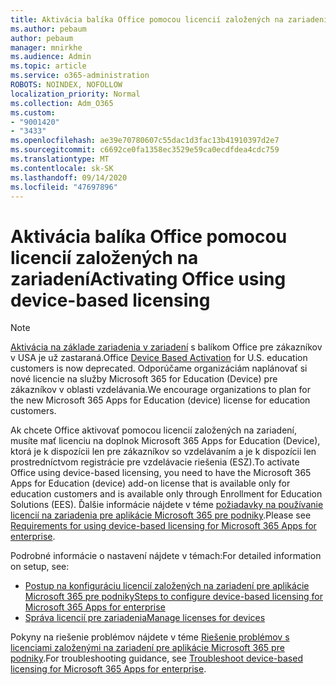 ```yaml
---
title: Aktivácia balíka Office pomocou licencií založených na zariadení
ms.author: pebaum
author: pebaum
manager: mnirkhe
ms.audience: Admin
ms.topic: article
ms.service: o365-administration
ROBOTS: NOINDEX, NOFOLLOW
localization_priority: Normal
ms.collection: Adm_O365
ms.custom:
- "9001420"
- "3433"
ms.openlocfilehash: ae39e70780607c55dac1d3fac13b41910397d2e7
ms.sourcegitcommit: c6692ce0fa1358ec3529e59ca0ecdfdea4cdc759
ms.translationtype: MT
ms.contentlocale: sk-SK
ms.lasthandoff: 09/14/2020
ms.locfileid: "47697896"
---
```

# <a name="activating-office-using-device-based-licensing"></a><span data-ttu-id="da4d4-102">Aktivácia balíka Office pomocou licencií založených na zariadení</span><span class="sxs-lookup"><span data-stu-id="da4d4-102">Activating Office using device-based licensing</span></span>

> [!NOTE]
> <span data-ttu-id="da4d4-103">[Aktivácia na základe zariadenia v zariadení](https://aka.ms/officedba) s balíkom Office pre zákazníkov v USA je už zastaraná.</span><span class="sxs-lookup"><span data-stu-id="da4d4-103">Office [Device Based Activation](https://aka.ms/officedba) for U.S. education customers is now deprecated.</span></span> <span data-ttu-id="da4d4-104">Odporúčame organizáciám naplánovať si nové licencie na služby Microsoft 365 for Education (Device) pre zákazníkov v oblasti vzdelávania.</span><span class="sxs-lookup"><span data-stu-id="da4d4-104">We encourage organizations to plan for the new Microsoft 365 Apps for Education (device) license for education customers.</span></span>

<span data-ttu-id="da4d4-105">Ak chcete Office aktivovať pomocou licencií založených na zariadení, musíte mať licenciu na doplnok Microsoft 365 Apps for Education (Device), ktorá je k dispozícii len pre zákazníkov so vzdelávaním a je k dispozícii len prostredníctvom registrácie pre vzdelávacie riešenia (ESZ).</span><span class="sxs-lookup"><span data-stu-id="da4d4-105">To activate Office using device-based licensing, you need to have the Microsoft 365 Apps for Education (device) add-on license that is available only for education customers and is available only through Enrollment for Education Solutions (EES).</span></span> <span data-ttu-id="da4d4-106">Ďalšie informácie nájdete v téme [požiadavky na používanie licencií na zariadenia pre aplikácie Microsoft 365 pre podniky](https://docs.microsoft.com/deployoffice/device-based-licensing#requirements-for-using-device-based-licensing-for-microsoft-365-apps-for-enterprise).</span><span class="sxs-lookup"><span data-stu-id="da4d4-106">Please see [Requirements for using device-based licensing for Microsoft 365 Apps for enterprise](https://docs.microsoft.com/deployoffice/device-based-licensing#requirements-for-using-device-based-licensing-for-microsoft-365-apps-for-enterprise).</span></span>


<span data-ttu-id="da4d4-107">Podrobné informácie o nastavení nájdete v témach:</span><span class="sxs-lookup"><span data-stu-id="da4d4-107">For detailed information on setup, see:</span></span>

- [<span data-ttu-id="da4d4-108">Postup na konfiguráciu licencií založených na zariadení pre aplikácie Microsoft 365 pre podniky</span><span class="sxs-lookup"><span data-stu-id="da4d4-108">Steps to configure device-based licensing for Microsoft 365 Apps for enterprise</span></span>](https://docs.microsoft.com/deployoffice/device-based-licensing#steps-to-configure-device-based-licensing-for-microsoft-365-apps-for-enterprise)
- [<span data-ttu-id="da4d4-109">Správa licencií pre zariadenia</span><span class="sxs-lookup"><span data-stu-id="da4d4-109">Manage licenses for devices</span></span>](https://docs.microsoft.com/microsoft-365/admin/misc/manage-licenses-for-devices)

<span data-ttu-id="da4d4-110">Pokyny na riešenie problémov nájdete v téme [Riešenie problémov s licenciami založenými na zariadení pre aplikácie Microsoft 365 pre podniky](https://docs.microsoft.com/deployoffice/device-based-licensing#troubleshoot-device-based-licensing-for-microsoft-365-apps-for-enterprise).</span><span class="sxs-lookup"><span data-stu-id="da4d4-110">For troubleshooting guidance, see [Troubleshoot device-based licensing for Microsoft 365 Apps for enterprise](https://docs.microsoft.com/deployoffice/device-based-licensing#troubleshoot-device-based-licensing-for-microsoft-365-apps-for-enterprise).</span></span>
